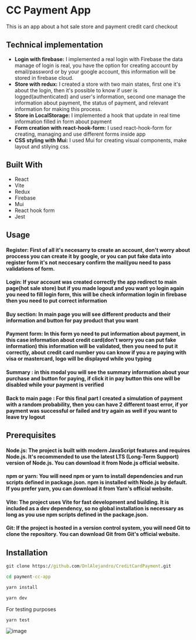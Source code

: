 # CC Payment App
This is an app about a hot sale store and payment credit card checkout
## Technical implementation
- **Login with firebase:** I implemented a real login with Firebase the data manage of login is real, you have the option for creating account by email/password or by your google account, this information will be stored in firebase cloud.
- **Store with redux:** I created a store with two main states, first one it's about the login, then it's possible to know if user is logged(authenticated) and user's information, second one manage the information about payment, the status of payment, and relevant information for making this process.
- **Store in LocalStorage:** I implemented a hook that update in real time information filled in form about payment
- **Form creation with react-hook-form:** I used react-hook-form for creating, managing and use different forms inside app
- **CSS styling with Mui:** I used Mui for creating visual components, make layout and stilying css.
## Built With
- React
- Vite
- Redux
- Firebase
- Mui
- React hook form
- Jest
## Usage
#### **Register:** First of all it's necesarry to create an account, don't worry about proccess you can create it by google, or you can put fake data into register form it's not neccesary confirm the mail(you need to pass validations of form.
#### **Login:** If your account was created correctly the app redirect to main page(hot sale store) but if you made logout and you want yo login again you need to fill login form, this will be check information login in firebase then you need to put correct information
#### **Buy section:** In main page you will see different products and their information and button for pay product that you want
#### **Payment form:** In this form yo need to put information about payment, in this case information about credit card(don't worry you can put fake information) this information will be validated, then you need to put it correctly, about credit card number you can know if you a re paying with visa or mastercard, logo will be displayed while you typing
#### **Summary :** in this modal you will see the summary information about your purchase and button for paying, if click it in pay button this one will be disabled while your payment is verified
#### **Back to main page :** For this final part I created a simulation of payment with a random probability, then you can have 2 different toast error, if yor payment was successful or failed and try again as well if you want to leave try logout
## Prerequisites
#### **Node.js:** The project is built with modern JavaScript features and requires Node.js. It's recommended to use the latest LTS (Long-Term Support) version of Node.js. You can download it from Node.js official website.
#### **npm or yarn:** You will need npm or yarn to install dependencies and run scripts defined in package.json. npm is installed with Node.js by default. If you prefer yarn, you can download it from Yarn's official website.
#### **Vite:** The project uses Vite for fast development and building. It is included as a dev dependency, so no global installation is necessary as long as you use npm scripts defined in the package.json.
#### **Git:** If the project is hosted in a version control system, you will need Git to clone the repository. You can download Git from Git's official website.
## Installation
```cmd
git clone https://github.com/DnlAlejandro/CreditCardPayment.git
```
```cmd
cd payment-cc-app
```
```cmd
yarn install
```
```cmd
yarn dev
```
For testing purposes
```cmd
yarn test
```
![image](https://github.com/DnlAlejandro/CreditCardPayment/assets/44418909/9da8e546-0ae2-4646-a47a-c54539c8776e)

